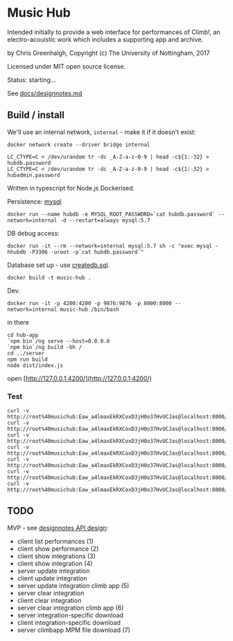 # Music Hub

Intended initially to provide a web interface for performances of 
Climb!, an electro-acouistic work which includes a supporting app and
archive.

by Chris Greenhalgh, 
Copyright (c) The University of Nottingham, 2017

Licensed under MIT open source license.

Status: starting...

See [docs/designnotes.md](docs/designnotes.md)

## Build / install

We'll use an internal network, `internal` - make it if it doesn't exist:
```
docker network create --driver bridge internal
```

```
LC_CTYPE=C < /dev/urandom tr -dc _A-Z-a-z-0-9 | head -c${1:-32} > hubdb.password
LC_CTYPE=C < /dev/urandom tr -dc _A-Z-a-z-0-9 | head -c${1:-32} > hubadmin.password
```
Written in typescript for Node.js
Dockerised.

Persistence: [mysql](https://hub.docker.com/_/mysql/)
```
docker run --name hubdb -e MYSQL_ROOT_PASSWORD=`cat hubdb.password` --network=internal -d --restart=always mysql:5.7
```

DB debug access:
```
docker run -it --rm --network=internal mysql:5.7 sh -c "exec mysql -hhubdb -P3306 -uroot -p`cat hubdb.password`"
```

Database set up - use [createdb.sql](createdb.sql).

```
docker build -t music-hub .
```

Dev.
```
docker run -it -p 4200:4200 -p 9876:9876 -p 8000:8000 --network=internal music-hub /bin/bash
```
in there
```
cd hub-app
`npm bin`/ng serve --host=0.0.0.0
`npm bin`/ng build -bh /
cd ../server
npm run build
node dist/index.js
```
open [http://127.0.0.1:4200/](http://127.0.0.1:4200/)

### Test

```
curl -v http://root%40musichub:Eaw_a4lmaxEkRXCoxD3jH0o37HvUCJas@localhost:8000/api/1/account
curl -v http://root%40musichub:Eaw_a4lmaxEkRXCoxD3jH0o37HvUCJas@localhost:8000/api/1/works
curl -v http://root%40musichub:Eaw_a4lmaxEkRXCoxD3jH0o37HvUCJas@localhost:8000/api/1/work/1
curl -v http://root%40musichub:Eaw_a4lmaxEkRXCoxD3jH0o37HvUCJas@localhost:8000/api/1/work/1/performances
curl -v http://root%40musichub:Eaw_a4lmaxEkRXCoxD3jH0o37HvUCJas@localhost:8000/api/1/performance/1
curl -v http://root%40musichub:Eaw_a4lmaxEkRXCoxD3jH0o37HvUCJas@localhost:8000/api/1/performance/1/integrations
curl -v http://root%40musichub:Eaw_a4lmaxEkRXCoxD3jH0o37HvUCJas@localhost:8000/api/1/performance/1/integration/1
```


## TODO

MVP - see [designnotes API design](docs/designnotes.md#API%20design):

- client list performances (1)
- client show performance (2)
- client show integrations (3)
- client show integration (4)
- server update integration
- client update integration
- server update integration climb app (5)
- server clear integration
- client clear integration 
- server clear integration climb app (6)
- server integration-specific download
- client integration-specific download
- server climbapp MPM file download (7)

